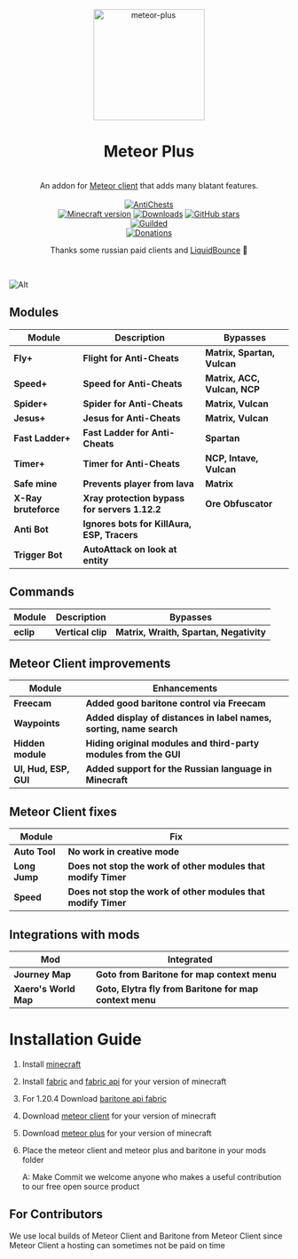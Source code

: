 
<div align="center">
	<img src="https://github.com/Nekiplay/MeteorPlus/assets/35975332/5fa04a11-0de7-4423-8c9d-0b6fe9142df4" alt="meteor-plus" width="200px"/>
	<h1>Meteor Plus</h1>
	<br>
		An addon for <a href="https://github.com/MeteorDevelopment/meteor-client">Meteor client</a> that adds many blatant features.
	<br>
	<br>
	<a href="https://github.com/Nekiplay/MeteorPlus/blob/main/ac-tests.md"><img src="https://img.shields.io/badge/anticheats-aac%2C%20spartan%2C%20vulcan%2C%20matrix%2C%20wraith%2C%20ncp%2C%20verus%2C%20cerberus%2C%20taka%2C%20fiona%2C%20intave-brightgreen" alt="AntiChests" /></a>
	<br>
	<a href="https://www.minecraft.net/"><img src="https://img.shields.io/badge/minecraft%20version-1.18.2 -- 1.20.4-brightgreen" alt="Minecraft version"/></a>
	<a href="https://github.com/Nekiplay/MeteorPlus/releases"><img src="https://img.shields.io/github/downloads/Nekiplay/MeteorPlus/total" alt="Downloads"/></a>
	<a href="https://github.com/Nekiplay/MeteorPlus/stargazers"><img src="https://badgen.net/github/stars/Nekiplay/MeteorPlus" alt="GitHub stars"/></a>
	<br>
	<a href="https://discord.gg/N3gqYc7GRS><img src="https://img.shields.io/badge/support/help/issues-discord-brightgreen" alt="Discord"/></a>
	<a href="https://www.guilded.gg/i/27dAlJKk"><img src="https://img.shields.io/badge/support/help/issues-guilded-brightgreen" alt="Guilded"/></a>
	<br>
<a href="https://github.com/Nekiplay/MeteorPlus/blob/main/donations.md"><img src="https://img.shields.io/badge/donations-btc, ethereum, nano-brightgreen" alt="Donations" /></a>
	<p>Thanks some russian paid clients and <a href="https://github.com/CCBlueX/LiquidBounce">LiquidBounce</a> 🤫</p>
	<br>
</div>

  ![Alt](https://repobeats.axiom.co/api/embed/869469d8757653eb3fc621df1708036d196fc1db.svg "Repobeats analytics image")

## Modules
| Module               | Description                                   | Bypasses                     |
|----------------------|-----------------------------------------------|------------------------------|
| **Fly+**         	   | **Flight for Anti-Cheats**                    | **Matrix, Spartan, Vulcan**  |
| **Speed+**       	   | **Speed for Anti-Cheats**                     | **Matrix, ACC, Vulcan, NCP** |
| **Spider+**      	   | **Spider for Anti-Cheats**                    | **Matrix, Vulcan**           |
| **Jesus+**       	   | **Jesus for Anti-Cheats**                     | **Matrix, Vulcan**           |
| **Fast Ladder+** 	   | **Fast Ladder for Anti-Cheats**               | **Spartan**                  |
| **Timer+**       	   | **Timer for Anti-Cheats**                     | **NCP, Intave, Vulcan**      |
| **Safe mine**        | **Prevents player from lava**                 | **Matrix**                   |
| **X-Ray bruteforce** | **Xray protection bypass for servers 1.12.2** | **Ore Obfuscator**           |
| **Anti Bot**         | **Ignores bots for KillAura, ESP, Tracers**   |                              |
| **Trigger Bot**      | **AutoAttack on look at entity**              |                              |

## Commands
| Module    | Description       | Bypasses                    |
|-----------|-------------------|-----------------------------|
| **eclip** | **Vertical clip** | **Matrix, Wraith, Spartan, Negativity** |


## Meteor Client improvements
| Module            	 | Enhancements                                                        |
|------------------------|---------------------------------------------------------------------|
| **Freecam**       	 | **Added good baritone control via Freecam**                         |       
| **Waypoints**     	 | **Added display of distances in label names, sorting, name search** |
| **Hidden module** 	 | **Hiding original modules and third-party modules from the GUI**    |
| **UI, Hud, ESP, GUI**  | **Added support for the Russian language in Minecraft**        |

## Meteor Client fixes
| Module            | Fix                                                        		  |
|-------------------|---------------------------------------------------------------------|
| **Auto Tool**     | **No work in creative mode**                         				  |       
| **Long Jump**     | **Does not stop the work of other modules that modify Timer** 	  |
| **Speed**     	| **Does not stop the work of other modules that modify Timer** 	  |


## Integrations with mods
| Mod             		| Integrated                                              |
|-----------------------|---------------------------------------------------------|
| **Journey Map** 		| **Goto from Baritone for map context menu**             |
| **Xaero's World Map** | **Goto, Elytra fly from Baritone for map context menu** |     

# Installation Guide
1. Install [minecraft](https://www.minecraft.net)
2. Install [fabric](https://fabricmc.net) and [fabric api](https://www.curseforge.com/minecraft/mc-mods/fabric-api) for your version of minecraft
3. For 1.20.4 Download [baritone api fabric](https://github.com/cabaletta/baritone/actions/workflows/gradle_build.yml?query=branch%3A1.20.4)
4. Download [meteor client](https://meteorclient.com) for your version of minecraft
5. Download [meteor plus](https://github.com/Nekiplay/MeteorPlus/releases) for your version of minecraft
6. Place the meteor client and meteor plus and baritone in your mods folder

    A: Make Commit we welcome anyone who makes a useful contribution to our free open source product

## For Contributors
We use local builds of Meteor Client and Baritone from Meteor Client since Meteor Client a hosting can sometimes not be paid on time 
